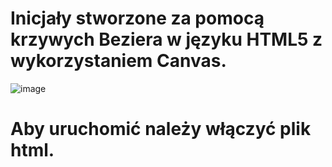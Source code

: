 # Inicjały stworzone za pomocą krzywych Beziera w języku HTML5 z wykorzystaniem Canvas.

![image](https://user-images.githubusercontent.com/79860696/116789335-a1c4e900-aaae-11eb-861e-dd3908302ee6.png)

# Aby uruchomić należy włączyć plik html.

